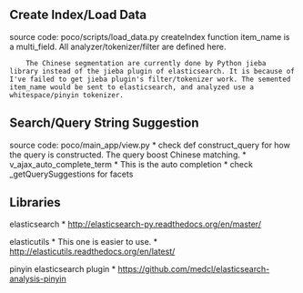 Create Index/Load Data
----------------------
source code: poco/scripts/load_data.py
    createIndex function
        item_name is a multi_field.
        All analyzer/tokenizer/filter are defined here.

        The Chinese segmentation are currently done by Python jieba library instead of the jieba plugin of elasticsearch. It is because of I've failed to get jieba plugin's filter/tokenizer work. The semented item_name would be sent to elasticsearch, and analyzed use a whitespace/pinyin tokenizer.


Search/Query String Suggestion
------------------------------
source code: poco/main_app/view.py
    * check def construct_query for how the query is constructed. The query boost Chinese matching.
    * v_ajax_auto_complete_term
        * This is the auto completion
        * check _getQuerySuggestions for facets


Libraries
----------
elasticsearch
    * http://elasticsearch-py.readthedocs.org/en/master/

elasticutils
    * This one is easier to use.
    * http://elasticutils.readthedocs.org/en/latest/

pinyin elasticsearch plugin
    * https://github.com/medcl/elasticsearch-analysis-pinyin
